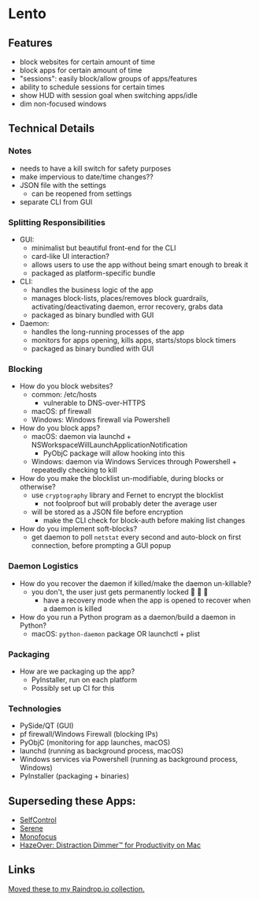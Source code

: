 # Lento

## Features
- block websites for certain amount of time
- block apps for certain amount of time
- "sessions": easily block/allow groups of apps/features
- ability to schedule sessions for certain times
- show HUD with session goal when switching apps/idle
- dim non-focused windows

## Technical Details

### Notes
- needs to have a kill switch for safety purposes
- make impervious to date/time changes??
- JSON file with the settings
    - can be reopened from settings
- separate CLI from GUI

### Splitting Responsibilities
- GUI:
    - minimalist but beautiful front-end for the CLI
    - card-like UI interaction?
    - allows users to use the app without being smart enough to break it
    - packaged as platform-specific bundle
- CLI:
    - handles the business logic of the app
    - manages block-lists, places/removes block guardrails, activating/deactivating daemon, error recovery, grabs data
    - packaged as binary bundled with GUI
- Daemon:
    - handles the long-running processes of the app
    - monitors for apps opening, kills apps, starts/stops block timers
    - packaged as binary bundled with GUI

### Blocking
- How do you block websites?
    - common: /etc/hosts
        - vulnerable to DNS-over-HTTPS
    - macOS: pf firewall
    - Windows: Windows firewall via Powershell
- How do you block apps?
    - macOS: daemon via launchd + NSWorkspaceWillLaunchApplicationNotification
        - PyObjC package will allow hooking into this
    - Windows: daemon via Windows Services through Powershell + repeatedly checking to kill
- How do you make the blocklist un-modifiable, during blocks or otherwise?
    - use `cryptography` library and Fernet to encrypt the blocklist
        - not foolproof but will probably deter the average user
    - will be stored as a JSON file before encryption
        - make the CLI check for block-auth before making list changes
- How do you implement soft-blocks?
    - get daemon to poll `netstat` every second and auto-block on first connection, before prompting a GUI popup

### Daemon Logistics
- How do you recover the daemon if killed/make the daemon un-killable?
    - you don't, the user just gets permanently locked 👀 👀 👀
        - have a recovery mode when the app is opened to recover when a daemon is killed
- How do you run a Python program as a daemon/build a daemon in Python?
    - macOS: `python-daemon` package OR launchctl + plist

### Packaging
- How are we packaging up the app?
    - PyInstaller, run on each platform
    - Possibly set up CI for this

### Technologies
- PySide/QT (GUI)
- pf firewall/Windows Firewall (blocking IPs)
- PyObjC (monitoring for app launches, macOS)
- launchd (running as background process, macOS)
- Windows services via Powershell (running as background process, Windows)
- PyInstaller (packaging + binaries)

## Superseding these Apps:
- [SelfControl](http://selfcontrolapp.com)
- [Serene](https://sereneapp.com/#1581441799784-6afc0abc-409e)
- [Monofocus](https://monofocus.app)
- [HazeOver: Distraction Dimmer™ for Productivity on Mac](https://hazeover.com)

## Links
[Moved these to my Raindrop.io collection.](https://raindrop.io/ThatNerd/lento-21974083)
